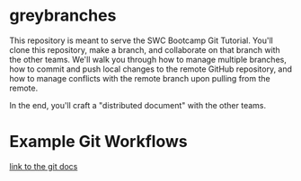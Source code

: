 # greybranches

This repository is meant to serve the SWC Bootcamp Git Tutorial. You'll clone this repository, make a branch, and collaborate on that branch with the other teams. We'll walk you through how to manage multiple branches, how to commit and push local changes to the remote GitHub repository, and how to manage conflicts with the remote branch upon pulling from the remote. 

In the end, you'll craft a "distributed document" with the other teams. 

# Example Git Workflows 

[link to the git docs](https://git-scm.com/book/en/v2/Distributed-Git-Distributed-Workflows) 
